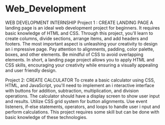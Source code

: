 # Web_Development
WEB DEVELOPMENT INTERNSHIP
Project 1 :  CREATE LANDING PAGE
 A landing page is an ideal web development project for beginners. It requires basic knowledge of
 HTML and CSS. Through this project, you'll learn to create columns, divide sections, arrange items,
 and add headers and footers. The most important aspect is unleashing your creativity to design an
 i mpressive page. Pay attention to alignments, padding, color palette, boxes, and other elements. Be
 mindful of CSS to avoid overlapping elements. In short, a landing page project allows you to apply
 HTML and CSS skills, encouraging your creativity while ensuring a visually appealing and user
friendly design.

Project 2:  CREATE CALCULATOR
To create a basic calculator using CSS, HTML, and JavaScript, you'll need to implement an
 i nteractive interface with buttons for addition, subtraction, multiplication, and division operations.
 The calculator should have a display screen to show user input and results. Utilize CSS grid system
 for button alignments. Use event listeners, if-else statements, operators, and loops to handle user
 i nput and perform calculations. This project requires some skill but can be done with basic
 knowledge of these technologies.
